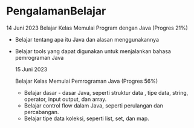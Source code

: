 # PengalamanBelajar
14 Juni 2023
Belajar Kelas Memulai Program dengan Java (Progres 21%)

* Belajar tentang apa itu Java dan alasan menggunakannya
* Belajar tools yang dapat digunakan untuk menjalankan bahasa pemrograman Java

  15 Juni 2023

  Belajar Kelas Memulai Pemrograman Java (Progres 56%)

  * Belajar dasar - dasar Java, seperti struktur data , tipe data, string, operator, input output, dan array.
  * Belajar control flow dalam Java, seperti perulangan dan percabangan.
  * Belajar tipe data koleksi, seperti list, set, dan map.
